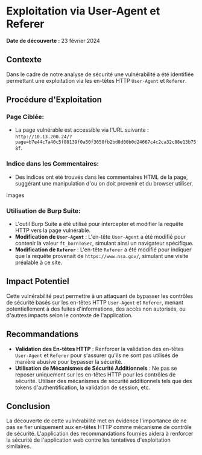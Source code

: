 # Exploitation via User-Agent et Referer
**Date de découverte :** 23 février 2024

## Contexte
Dans le cadre de notre analyse de sécurité  une vulnérabilité a été identifiée permettant une exploitation via les en-têtes HTTP `User-Agent` et `Referer`.

## Procédure d'Exploitation
### Page Ciblée:
- La page vulnérable est accessible via l'URL suivante : `http://10.13.200.24/?page=b7e44c7a40c5f80139f0a50f3650fb2bd8d00b0d24667c4c2ca32c88e13b758f`.

### Indice dans les Commentaires:
- Des indices ont été trouvés dans les commentaires HTML de la page, suggérant une manipulation d'ou on doit provenir et du browser utiliser.

images

### Utilisation de Burp Suite:
- L'outil Burp Suite a été utilisé pour intercepter et modifier la requête HTTP vers la page vulnérable.
- **Modification de `User-Agent`** : L'en-tête `User-Agent` a été modifié pour contenir la valeur `ft_bornToSec`, simulant ainsi un navigateur spécifique.
- **Modification de `Referer`** : L'en-tête `Referer` a été modifié pour indiquer que la requête provenait de `https://www.nsa.gov/`, simulant une visite préalable à ce site.


## Impact Potentiel
Cette vulnérabilité peut permettre à un attaquant de bypasser les contrôles de sécurité basés sur les en-têtes HTTP `User-Agent` et `Referer`, menant potentiellement à des fuites d'informations, des accès non autorisés, ou d'autres impacts selon le contexte de l'application.

## Recommandations
- **Validation des En-têtes HTTP** : Renforcer la validation des en-têtes `User-Agent` et `Referer` pour s'assurer qu'ils ne sont pas utilisés de manière abusive pour bypasser la sécurité.
- **Utilisation de Mécanismes de Sécurité Additionnels** : Ne pas se reposer uniquement sur les en-têtes HTTP pour les contrôles de sécurité. Utiliser des mécanismes de sécurité additionnels tels que des tokens d'authentification, la validation de session, etc.

## Conclusion
La découverte de cette vulnérabilité met en évidence l'importance de ne pas se fier uniquement aux en-têtes HTTP comme mécanisme de contrôle de sécurité. L'application des recommandations fournies aidera à renforcer la sécurité de l'application web contre les tentatives d'exploitation similaires.
